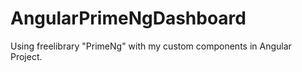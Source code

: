 # AngularPrimeNgDashboard
Using freelibrary "PrimeNg" with my custom components in Angular Project. 
